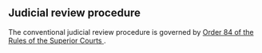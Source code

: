 ##  Judicial review procedure

The conventional judicial review procedure is governed by [ Order 84 of the
Rules of the Superior Courts
](http://www.courts.ie/rules.nsf/8652fb610b0b37a980256db700399507/a53b0f76ffc6c5b780256d2b0046b3dc?OpenDocument)
.
